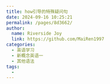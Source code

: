 ```yaml
---
title: how引导的特殊疑问句
date: 2024-09-16 10:25:21
permalink: /pages/8d3662/
author:
  name: Riverside Joy
  link: https://github.com/MaiRen1997
categories:
  - 英语学习
  - 新概念英语一
  - 其他语法
tags:
  - 
---
```

